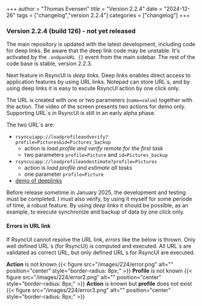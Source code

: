 +++
author = "Thomas Evensen"
title = "Version 2.2.4"
date = "2024-12-26"
tags = ["changelog","version 2.2.4"]
categories = ["changelog"]
+++

### Version 2.2.4 (build 126) - not yet released

The main repository is updated with the latest development, including code for deep links. Be aware that the deep link code may be unstable. It's activated by the `.onOpenURL {}` event from the main sidebar. The rest of the code base is stable, version 2.2.3.

Next feature in RsyncUI is *deep links*. Deep links enables direct access to application features by using
URL links. Notepad can store URL´s, and by using deep links it is easy to excute RsyncUI action by one click
only.

The URL is created with one or two parameters (`name=value`) together with the action. The video of the
screen presents two actions for demo only.  Supporting URL´s in RsyncUI is still in
an early alpha phase.

The two URL´s are:
- `rsyncuiapp://loadprofileandverify?profile=Pictures&id=Pictures_backup`
  - action is *load profile and verify remote for the first task*
  - two parameters `profile=Picture` and `id=Pictures_backup`
- `rsyncuiapp://loadprofileandestimate?profile=Pictures`
  - action is *load profile and estimate all tasks*
  - one parameter `profile=Picture`
- [demo of deeplinks](https://www.youtube.com/watch?v=lsa3KU5KtYs)

Before release sometime in January 2025, the development and testing must be completed. I must also verify, by
using it myself for some periode of time, a robust feature.  By using *deep links* it should be possible, as an example,
to execute synchronize and backup of data by one click only.

#### Errors in URL link ####

If RsyncUI cannot resolve the URL link, *errors* like the below is thrown. Only well defined URL´s (for RsyncUI)
is computed and executed. All URL´s are validated as correct URL, but only defined URL´s for RsyncUI are
executed.

**Action** is not known
{{< figure src="/images/224/error.png" alt="" position="center" style="border-radius: 8px;" >}}
**Profile** is not known
{{< figure src="/images/224/error2.png" alt="" position="center" style="border-radius: 8px;" >}}
**Action** is  known but **profile** does not exist
{{< figure src="/images/224/error3.png" alt="" position="center" style="border-radius: 8px;" >}}
